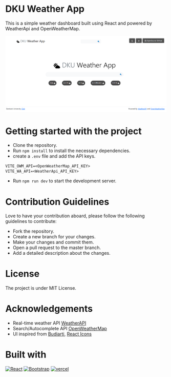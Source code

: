 # DKU Weather App

This is a simple weather dashboard built using React and powered by WeatherApi and OpenWeatherMap.

![DKU Weather App Home page](wmOne.png)

# Getting started with the project

* Clone the repository.
* Run `npm install` to install the necessary dependencies.
* create a `.env` file and add the API keys.
```
VITE_OWM_API=<OpenWeatherMap_API_KEY>
VITE_WA_API=<WeatherApi_API_KEY>
```
* Run `npm run dev` to start the development server.

# Contribution Guidelines

Love to have your contribution aboard, please follow the following guidelines to contribute:

* Fork the repository.
* Create a new branch for your changes.
* Make your changes and commit them.
* Open a pull request to the master branch.
* Add a detailed description about the changes.

# License
The project is under MIT License.

# Acknowledgements

* Real-time weather API [WeatherAPI](https://www.weatherapi.com/)
* Search/Autocomplete API [OpenWeatherMap](https://openweathermap.org/)
* UI inspired from [Budiarti](https://dribbble.com/shots/16833006-Weather-App-Dashboard-Design), [React Icons](https://react-icons.github.io/react-icons/)

# Built with
[![React][React.js]][React-url]
[![Bootstrap][Bootstrap.com]][Bootstrap-url]
[![vercel][vercel.com]][vercel-url]


[React.js]: https://img.shields.io/badge/React-20232A?style=for-the-badge&logo=react&logoColor=61DAFB
[React-url]: https://reactjs.org/

[Bootstrap.com]: https://img.shields.io/badge/Bootstrap-563D7C?style=for-the-badge&logo=bootstrap&logoColor=white
[Bootstrap-url]: https://getbootstrap.com

[Vercel.com]: https://img.shields.io/badge/Vercel-000000?style=for-the-badge&logo=vercel&logoColor=white
[vercel-url]: https://vercel.com